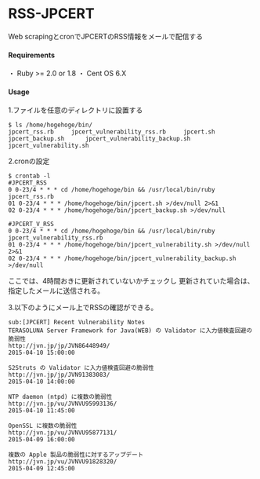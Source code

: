 # RSS-JPCERT

Web scrapingとcronでJPCERTのRSS情報をメールで配信する

#### Requirements
・ Ruby >= 2.0 or 1.8
・ Cent OS 6.X

#### Usage

1.ファイルを任意のディレクトリに設置する  
```
$ ls /home/hogehoge/bin/
jpcert_rss.rb     jpcert_vulnerability_rss.rb     jpcert.sh       jpcert_backup.sh      jpcert_vulnerability_backup.sh        jpcert_vulnerability.sh
```
2.cronの設定
```
$ crontab -l
#JPCERT_RSS
0 0-23/4 * * * cd /home/hogehoge/bin && /usr/local/bin/ruby jpcert_rss.rb
01 0-23/4 * * * /home/hogehoge/bin/jpcert.sh >/dev/null 2>&1
02 0-23/4 * * * /home/hogehoge/bin/jpcert_backup.sh >/dev/null 

#JPCERT_V_RSS
0 0-23/4 * * * cd /home/hogehoge/bin && /usr/local/bin/ruby jpcert_vulnerability_rss.rb
01 0-23/4 * * * /home/hogehoge/bin/jpcert_vulnerability.sh >/dev/null 2>&1
02 0-23/4 * * * /home/hogehoge/bin/jpcert_vulnerability_backup.sh >/dev/null

```
ここでは、4時間おきに更新されていないかチェックし
更新されていた場合は、指定したメールに送信される。




3.以下のようにメール上でRSSの確認ができる。
```
sub:[JPCERT] Recent Vulnerability Notes
TERASOLUNA Server Framework for Java(WEB) の Validator に入力値検査回避の脆弱性
http://jvn.jp/jp/JVN86448949/
2015-04-10 15:00:00

S2Struts の Validator に入力値検査回避の脆弱性
http://jvn.jp/jp/JVN91383083/
2015-04-10 14:00:00

NTP daemon (ntpd) に複数の脆弱性
http://jvn.jp/vu/JVNVU95993136/
2015-04-10 11:45:00

OpenSSL に複数の脆弱性
http://jvn.jp/vu/JVNVU95877131/
2015-04-09 16:00:00

複数の Apple 製品の脆弱性に対するアップデート
http://jvn.jp/vu/JVNVU91828320/
2015-04-09 12:45:00
```


